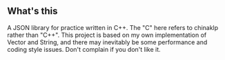 ## What's this
A JSON library for practice written in C++. The "C" here refers to chinaklp rather than "C++". This project is based on my own implementation of Vector and String, and there may inevitably be some performance and coding style issues. Don't complain if you don't like it.